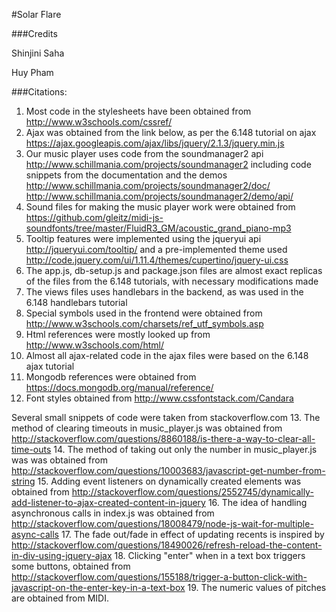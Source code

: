 #Solar Flare

###Credits

Shinjini Saha

Huy Pham





###Citations:

1. Most code in the stylesheets have been obtained from http://www.w3schools.com/cssref/
2. Ajax was obtained from the link below, as per the 6.148 tutorial on ajax
https://ajax.googleapis.com/ajax/libs/jquery/2.1.3/jquery.min.js
3. Our music player uses code from the soundmanager2 api http://www.schillmania.com/projects/soundmanager2
including code snippets from the documentation and the demos
http://www.schillmania.com/projects/soundmanager2/doc/
http://www.schillmania.com/projects/soundmanager2/demo/api/
4. Sound files for making the music player work were obtained from
https://github.com/gleitz/midi-js-soundfonts/tree/master/FluidR3_GM/acoustic_grand_piano-mp3
5. Tooltip features were implemented using the jqueryui api http://jqueryui.com/tooltip/ and a
pre-implemented theme used http://code.jquery.com/ui/1.11.4/themes/cupertino/jquery-ui.css
6. The app.js, db-setup.js and package.json files are almost exact replicas of the files from the 6.148 tutorials, with
necessary modifications made
7. The views files uses handlebars in the backend, as was used in the 6.148 handlebars tutorial
8. Special symbols used in the frontend were obtained from http://www.w3schools.com/charsets/ref_utf_symbols.asp
9. Html references were mostly looked up from http://www.w3schools.com/html/
10. Almost all ajax-related code in the ajax files were based on the 6.148 ajax tutorial
11. Mongodb references were obtained from https://docs.mongodb.org/manual/reference/
12. Font styles obtained from http://www.cssfontstack.com/Candara

Several small snippets of code were taken from stackoverflow.com
13. The method of clearing timeouts in music_player.js was obtained from http://stackoverflow.com/questions/8860188/is-there-a-way-to-clear-all-time-outs
14. The method of taking out only the number in music_player.js was was obtained from http://stackoverflow.com/questions/10003683/javascript-get-number-from-string
15. Adding event listeners on dynamically created elements was obtained from
            http://stackoverflow.com/questions/2552745/dynamically-add-listener-to-ajax-created-content-in-jquery
16. The idea of handling asynchronous calls in index.js was obtained from http://stackoverflow.com/questions/18008479/node-js-wait-for-multiple-async-calls
17. The fade out/fade in effect of updating recents is inspired by http://stackoverflow.com/questions/18490026/refresh-reload-the-content-in-div-using-jquery-ajax
18. Clicking "enter" when in a text box triggers some buttons, obtained from http://stackoverflow.com/questions/155188/trigger-a-button-click-with-javascript-on-the-enter-key-in-a-text-box
19. The numeric values of pitches are obtained from MIDI.
